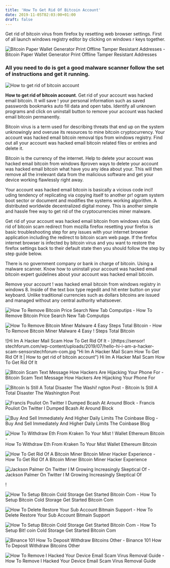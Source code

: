 ```yaml
---
title: 'How To Get Rid Of Bitcoin Account'
date: 2019-11-05T02:03:00+01:00
draft: false
---
```


Get rid of bitcoin virus from firefox by resetting web browser settings. First of all launch windows registry editor by clicking on windows r keys together.

![Bitcoin Paper Wallet Generator Print Offline Tamper Resistant Addresses - ](https://bitcoinpaperwallet.com/images/front-back-sample-big.jpg "Bitcoin Paper Wallet Generator Print Offline Tamper Resistant Addresses | How to get rid of bitcoin account") Bitcoin Paper Wallet Generator Print Offline Tamper Resistant Addresses

### All you need to do is get a good malware scanner follow the set of instructions and get it running.

![How to get rid of bitcoin account](https://miro.medium.com/max/1400/1*K8pGZygOgO9o3Q81drnk9Q.gif "How to get rid of bitcoin account")

**How to get rid of bitcoin account**. Get rid of your account was hacked email bitcoin. It will save ! your personal information such as saved passwords bookmarks auto fill data and open tabs. Identify all unknown programs and click on uninstall button to remove your account was hacked email bitcoin permanently.

Bitcoin virus is a term used for describing threats that end up on the system unknowingly and overuse its resources to mine bitcoin cryptocurrency. Your account was hacked email bitcoin removal tips from windows registry. Find out all your account was hacked email bitcoin related files or entries and delete it.

Bitcoin is the currency of the internet. Help to delete your account was hacked email bitcoin from windows 8proven ways to delete your account was hacked email bitcoin what have you any idea about your. This will then remove all the irrelevant data from the malicious software and get your device working flawlessly right away.

Your account was hacked email bitcoin is basically a vicious code incl! uding tendency of replicating via copying itself to another pr! ogram system boot sector or document and modifies the systems working algorithm. A distributed worldwide decentralized digital money. This is another simple and hassle free way to get rid of the cryptocurrencies miner malware.

Get rid of your account was hacked email bitcoin from windows vista. Get rid of bitcoin scam redirect from mozilla firefox resetting your firefox is basic troubleshooting step for any issues with your internet browser application including the redirect to bitcoin scam web page. If the firefox internet browser is infected by bitcoin virus and you want to restore the firefox settings back to their default state then you should follow the step by step guide below.

There is no government company or bank in charge of bitcoin. Using a malware scanner. Know how to uninstall your account was hacked email bitcoin expert guidelines about your account was hacked email bitcoin.

Remove your account ! was hacked email bitcoin from windows registry in windows 8. Inside of the text box type regedit and hit enter button on your keyboard. Unlike traditional currencies such as dollars bitcoins are issued and managed without any central authority whatsoever.

![How To Remove Bitcoin Price Search New Tab Computips - ](http://www.computips.org/wp-content/uploads/2018/08/bitcoin-price-search.png "How To Remove Bitcoin Price Search New Tab Computips | How to get rid of bitcoin account") How To Remove Bitcoin Price Search New Tab Computips

![How To Remove Bitcoin Miner Malware 4 Easy Steps Total Bitcoin - ](https://totalbitcoin.org/wp-content/uploads/2017/12/Malware-Antivirus.jpg "How To Remove Bitcoin Miner Malware 4 Easy Steps Total Bitcoin | How to get rid of bitcoin account") How To Remove Bitcoin Miner Malware 4 Easy ! Steps Total Bitcoin

![Hi Im A Hacker Mail Scam How To Get Rid Of It - ](https://sensor!   stechforum.com/wp-content/uploads/2019/07/hello-hi-i-am-a-hacker-scam-sensorstechforum-com.jpg "Hi Im A Hacker Mail Scam How To Get Rid Of It | How to get rid of bitcoin account") Hi Im A Hacker Mail Scam How To Get Rid Of It

![Bitcoin Scam Text Message How Hackers Are Hijacking Your Phone For - ](http://prod.static9.net.au/_/media/2017/11/03/11/16/scam-text-2-fin-cut.jpg "Bitcoin Scam Text Message How Hackers Are Hijacking Your Phone For | How to get rid of bitcoin account") Bitcoin Scam Text Message How Hackers Are Hijacking Your Phone For

![Bitcoin Is Still A Total Disaster The Washi!   ngton Post - ](https://www.washingtonpost.com/resizer/5PtehK7vBV7jt70hFbDo_pkhJ-k=/767x0/arc-anglerfish-washpost-prod-washpost.s3.amazonaws.com/public/4HYH6KDQYFF5DILWPEZYG73XVQ.png "Bitcoin Is Still A Total Disaster The Washington Post | How to get rid of bitcoin account") Bitcoin Is Still A Total Disaster The Washington Post

![Francis Pouliot On Twitter I Dumped Bcash At Around Block - ](https://pbs.twimg.com/media/Dm3Bnb9X0AEbBVG.jpg "Francis Pouliot On Twitter I Dumped Bcash At Around Block | How to get rid of bitcoin account") Francis Pouliot On Twitter I Dumped Bcash At Around Block

![Buy And Sell Immediately And Higher Daily Limits The Coinbase Blog - ](https://miro.medium.com/max/1400/1*K8pGZygOgO9o3Q81drnk9Q.gif "Buy And Sell Immediately And Higher Daily Limits The Coinbase Blog | How to get rid of bitcoin account") Buy And Sell Immediately And Higher Daily Limits The Coinbase Blog

![How To Withdraw Eth From Kraken To Your Mist !   Wallet Ethereum Bitcoin - ](https://i.ytimg.com/vi/CWDwJFlBC0k/maxresdefault.jpg "How To Withdraw Eth From Kraken To Your Mist Wallet Ethereum Bitcoin | How to get rid of bitcoin account") How To Withdraw Eth From Kraken To Your Mist Wallet Ethereum Bitcoin

![How To Get Rid Of A Bitcoin Miner Bitcoin Miner Hacker Experience - ](https://news.bitcoin.com/wp-content/uploads/2018/03/shutterstock_75230881_1600-1520x1024.jpg "How To Get Rid Of A Bitcoin Miner Bitcoin Miner Hacker Experience | How to get rid of bitcoin account") How To Get Rid Of A Bitcoin Miner Bitcoin Miner Hacker Experience

![Jackson Palmer On Twitter I M Growing Increasingly Skeptical Of - ](https://pbs.twimg.com/media/Dp2LT8-XcAA-iXQ.jpg "Jackson Palmer On Twitter I M Growing Increasingly Skeptical Of | How to get rid of bitcoin account") Jackson Palmer On Twitter I M Growing Increasingly Skeptical Of

!

![How To Setup Bitcoin Cold Storage Get Started Bitcoin Com - ](https://www.bitcoin.com/wp-content/uploads/2017/02/paper-wallet-sample.png "How To Setup Bitcoin Cold Storage Get Started Bitcoin Com | How to get rid of bitcoin account") How To Setup Bitcoin Cold Storage Get Started Bitcoin Com

![How To Delete Restore Your Sub Account Bitmain Support - ](https://support.bitmain.com/hc/article_attachments/360002626094/add_subaccount.png "How To Delete Restore Your Sub Account Bitmain Support | How to get rid of bitcoin account") How To Delete Restore Your Sub Account Bitmain Support

![How To Setup Bitcoin Cold Storage Get Started Bitcoin Com - ](https://www.bitcoin.com/wp-content/uploads/2017/02/bitcoinprivkey-console.png "How To Setup Bitcoin Cold Storage Get Starte!   d Bitcoin Com | How to get rid of bitcoin account") How To Setup Bit! coin Cold Storage Get Started Bitcoin Com

![Binance 101 How To Deposit Withdraw Bitcoins Other - ](https://img.gadgethacks.com/img/04/53/63651005043635/0/binance-101-deposit-withdraw-bitcoins-other-cryptocurrencies.w1456.jpg "Binance 101 How To Deposit Withdraw Bitcoins Other | How to get rid of bitcoin account") Binance 101 How To Deposit Withdraw Bitcoins Other

![How To Remove I Hacked Your Device Email Scam Virus Removal Guide - ](https://www.pcrisk.com/images/stories/screenshots201901/ihackedyourdevice-homepage.jpg "How To Remove I Hacked Your Device Email Scam Virus Removal Guide | How to get rid of bitcoin account") How To Remove I Hacked Your Device Email Scam Virus Removal Guide